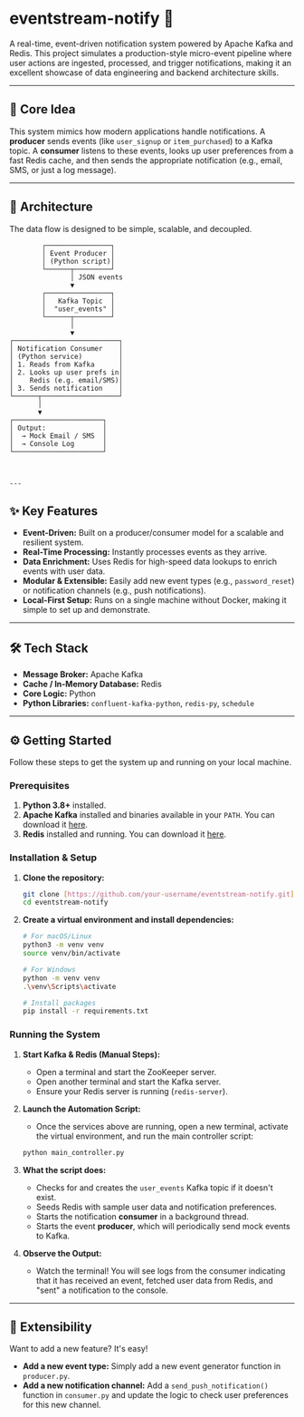 # eventstream-notify 🚀

A real-time, event-driven notification system powered by Apache Kafka and Redis. This project simulates a production-style micro-event pipeline where user actions are ingested, processed, and trigger notifications, making it an excellent showcase of data engineering and backend architecture skills.

---

## 🧭 Core Idea

This system mimics how modern applications handle notifications. A **producer** sends events (like `user_signup` or `item_purchased`) to a Kafka topic. A **consumer** listens to these events, looks up user preferences from a fast Redis cache, and then sends the appropriate notification (e.g., email, SMS, or just a log message).

---

## 🧩 Architecture

The data flow is designed to be simple, scalable, and decoupled.

            ┌────────────────┐
            │ Event Producer │
            │ (Python script)│
            └──────┬─────────┘
                   │ JSON events
                   ▼
            ┌────────────────┐
            │   Kafka Topic  │
            │  "user_events" │
            └──────┬─────────┘
                   │
                   ▼
    ┌──────────────────────────┐
    │ Notification Consumer    │
    │ (Python service)         │
    │ 1. Reads from Kafka      │
    │ 2. Looks up user prefs in│
    │    Redis (e.g. email/SMS)│
    │ 3. Sends notification    │
    └──────┬───────────────────┘
           │
           ▼
    ┌──────────────────────┐
    │ Output:              │
    │  → Mock Email / SMS  │
    │  → Console Log       │
    └──────────────────────┘



    ---

## ✨ Key Features

* **Event-Driven:** Built on a producer/consumer model for a scalable and resilient system.
* **Real-Time Processing:** Instantly processes events as they arrive.
* **Data Enrichment:** Uses Redis for high-speed data lookups to enrich events with user data.
* **Modular & Extensible:** Easily add new event types (e.g., `password_reset`) or notification channels (e.g., push notifications).
* **Local-First Setup:** Runs on a single machine without Docker, making it simple to set up and demonstrate.

---

## 🛠️ Tech Stack

* **Message Broker:** Apache Kafka
* **Cache / In-Memory Database:** Redis
* **Core Logic:** Python
* **Python Libraries:** `confluent-kafka-python`, `redis-py`, `schedule`

---

## ⚙️ Getting Started

Follow these steps to get the system up and running on your local machine.

### Prerequisites

1.  **Python 3.8+** installed.
2.  **Apache Kafka** installed and binaries available in your `PATH`. You can download it [here](https://kafka.apache.org/downloads).
3.  **Redis** installed and running. You can download it [here](https://redis.io/docs/getting-started/installation/).

### Installation & Setup

1.  **Clone the repository:**
    ```sh
    git clone [https://github.com/your-username/eventstream-notify.git](https://github.com/your-username/eventstream-notify.git)
    cd eventstream-notify
    ```

2.  **Create a virtual environment and install dependencies:**
    ```sh
    # For macOS/Linux
    python3 -m venv venv
    source venv/bin/activate

    # For Windows
    python -m venv venv
    .\venv\Scripts\activate

    # Install packages
    pip install -r requirements.txt
    ```

### Running the System

1.  **Start Kafka & Redis (Manual Steps):**
    * Open a terminal and start the ZooKeeper server.
    * Open another terminal and start the Kafka server.
    * Ensure your Redis server is running (`redis-server`).

2.  **Launch the Automation Script:**
    * Once the services above are running, open a new terminal, activate the virtual environment, and run the main controller script:
    ```sh
    python main_controller.py
    ```

3.  **What the script does:**
    * Checks for and creates the `user_events` Kafka topic if it doesn't exist.
    * Seeds Redis with sample user data and notification preferences.
    * Starts the notification **consumer** in a background thread.
    * Starts the event **producer**, which will periodically send mock events to Kafka.

4.  **Observe the Output:**
    * Watch the terminal! You will see logs from the consumer indicating that it has received an event, fetched user data from Redis, and "sent" a notification to the console.

---

## 🔧 Extensibility

Want to add a new feature? It's easy!

* **Add a new event type:** Simply add a new event generator function in `producer.py`.
* **Add a new notification channel:** Add a `send_push_notification()` function in `consumer.py` and update the logic to check user preferences for this new channel.
